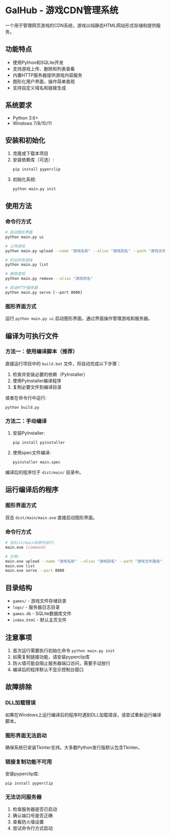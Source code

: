# GalHub - 游戏CDN管理系统

一个用于管理网页游戏的CDN系统，游戏以纯静态HTML网站形式存储和提供服务。

## 功能特点

- 使用Python和SQLite开发
- 支持游戏上传、删除和列表查看
- 内置HTTP服务器提供游戏内容服务
- 图形化用户界面，操作简单直观
- 支持自定义域名和链接生成

## 系统要求

- Python 3.6+
- Windows 7/8/10/11

## 安装和初始化

1. 克隆或下载本项目
2. 安装依赖库（可选）:
   ```
   pip install pyperclip
   ```
3. 初始化系统:
   ```
   python main.py init
   ```

## 使用方法

### 命令行方式

```bash
# 启动图形界面
python main.py ui

# 上传游戏
python main.py upload --name "游戏名称" --alias "游戏别名" --path "游戏文件路径"

# 列出所有游戏
python main.py list

# 删除游戏
python main.py remove --alias "游戏别名"

# 启动HTTP服务器
python main.py serve [--port 8000]
```

### 图形界面方式

运行 `python main.py ui` 启动图形界面，通过界面操作管理游戏和服务器。

## 编译为可执行文件

### 方法一：使用编译脚本（推荐）

直接运行项目中的 `build.bat` 文件，将自动完成以下步骤：
1. 检查并安装必要的依赖（PyInstaller）
2. 使用PyInstaller编译程序
3. 复制必要文件到编译目录

或者在命令行中运行:
```
python build.py
```

### 方法二：手动编译

1. 安装PyInstaller:
   ```
   pip install pyinstaller
   ```

2. 使用spec文件编译:
   ```
   pyinstaller main.spec
   ```

编译后的程序位于 `dist/main/` 目录中。

## 运行编译后的程序

### 图形界面方式

双击 `dist/main/main.exe` 直接启动图形界面。

### 命令行方式

```bash
# 在dist/main目录中运行:
main.exe [command]

# 示例:
main.exe upload --name "游戏名称" --alias "游戏别名" --path "游戏文件路径"
main.exe list
main.exe serve --port 8000
```

## 目录结构

- `games/` - 游戏文件存储目录
- `logs/` - 服务器日志目录
- `games.db` - SQLite数据库文件
- `index.html` - 默认主页文件

## 注意事项

1. 首次运行需要执行初始化命令 `python main.py init`
2. 如需复制链接功能，请安装pyperclip库
3. 防火墙可能会阻止服务器端口访问，需要手动放行
4. 编译后的程序默认不显示控制台窗口

## 故障排除

### DLL加载错误

如果在Windows上运行编译后的程序时遇到DLL加载错误，请尝试重新运行编译脚本。

### 图形界面无法启动

确保系统已安装Tkinter支持。大多数Python发行版默认包含Tkinter。

### 链接复制功能不可用

安装pyperclip库:
```
pip install pyperclip
```

### 无法访问服务器

1. 检查服务器是否已启动
2. 确认端口号是否正确
3. 查看防火墙设置
4. 尝试命令行方式启动
